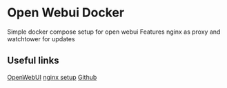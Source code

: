 # Open Webui Docker

Simple docker compose setup for open webui
Features nginx as proxy and watchtower for updates

## Useful links
[OpenWebUI](https://docs.openwebui.com/)
[nginx setup](https://docs.openwebui.com/tutorials/https-nginx)
[Github](https://github.com/open-webui/open-webui)

